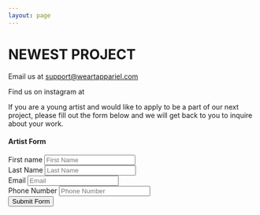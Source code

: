 ```yaml
---
layout: page 
---
```


# NEWEST PROJECT

Email us at support@weartappariel.com

Find us on instagram at 

If you are a young artist and would like to apply to be a part of our next project, please fill out the form below and we will get back to you to inquire about your work.
<section>	
    <h4>Artist Form</h4>
    <form class="form-inline" action="mailto:support@weartapparel.com" method="post" enctype="text/plain">
        <div class="form-group">
            <label>First name</label>
            <input class="form-control" type="text" name="demo-firstname" id="demo-firstname" placeholder="First Name">
        </div>
        <div class="form-group">
            <label>Last Name</label>
            <input class="form-control" type="text" name="demo-lastname" id="demo-lastname" value="" placeholder="Last Name" />
        </div>
        <div class="form-group">
            <label>Email</label>
            <input class="form-control" type="text" name="demo-email" id="demo-email" value="" placeholder="Email" />
        </div>
        <div class="form-group">
            <label>Phone Number</label>
            <input class="form-control" type="text" name="demo-phonenumber" id="demo-phonenumber" value="" placeholder="Phone Number" />
        </div>
         <button type="button" class="btn btn-default btn-lg btn-block">Submit Form</button>


